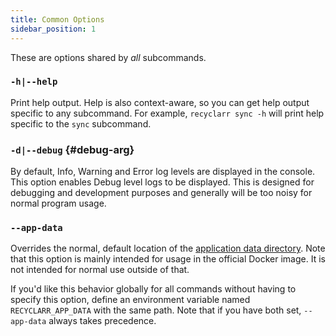 ```yaml
---
title: Common Options
sidebar_position: 1
---
```


These are options shared by *all* subcommands.

### `-h|--help`

Print help output. Help is also context-aware, so you can get help output specific to any
subcommand. For example, `recyclarr sync -h` will print help specific to the `sync` subcommand.

### `-d|--debug` {#debug-arg}

By default, Info, Warning and Error log levels are displayed in the console. This option enables
Debug level logs to be displayed. This is designed for debugging and development purposes and
generally will be too noisy for normal program usage.

### `--app-data`

Overrides the normal, default location of the [application data
directory](../file-structure.md#appdata-directory). Note that this option is mainly intended for
usage in the official Docker image. It is not intended for normal use outside of that.

If you'd like this behavior globally for all commands without having to specify this option, define
an environment variable named `RECYCLARR_APP_DATA` with the same path. Note that if you have both
set, `--app-data` always takes precedence.
